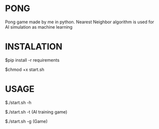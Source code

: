 # PONG
Pong game made by me in python. Nearest Neighbor algorithm is used for AI simulation as machine learning

# INSTALATION
$pip install -r requirements

$chmod +x start.sh

# USAGE
$./start.sh -h

$./start.sh -t (AI training game)

$./start.sh -g (Game)
